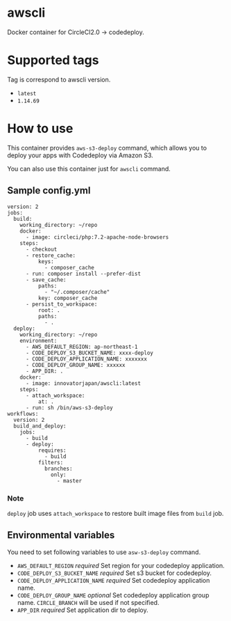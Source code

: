 # awscli

Docker container for CircleCI2.0 -> codedeploy.

# Supported tags
Tag is correspond to awscli version.

- `latest`
- `1.14.69`

# How to use 

This container provides `aws-s3-deploy` command, which allows you to deploy your apps with Codedeploy via Amazon S3.

You can also use this container just for `awscli` command.

## Sample config.yml

```
version: 2
jobs:
  build:
    working_directory: ~/repo
    docker:
      - image: circleci/php:7.2-apache-node-browsers
    steps:
      - checkout
      - restore_cache:
          keys:
            - composer_cache
      - run: composer install --prefer-dist
      - save_cache:
          paths:
            - "~/.composer/cache"
          key: composer_cache
      - persist_to_workspace:
          root: .
          paths:
            - .
  deploy:
    working_directory: ~/repo
    environment:
      - AWS_DEFAULT_REGION: ap-northeast-1
      - CODE_DEPLOY_S3_BUCKET_NAME: xxxx-deploy
      - CODE_DEPLOY_APPLICATION_NAME: xxxxxxx
      - CODE_DEPLOY_GROUP_NAME: xxxxxx 
      - APP_DIR: .
    docker:
      - image: innovatorjapan/awscli:latest
    steps:
      - attach_workspace:
          at: .
      - run: sh /bin/aws-s3-deploy
workflows:
  version: 2
  build_and_deploy:
    jobs:
      - build
      - deploy:
          requires:
            - build
          filters:
            branches:
              only:
                - master
```

### Note
`deploy` job uses `attach_workspace` to restore built image files from `build` job.


## Environmental variables

You need to set following variables to use `asw-s3-deploy` command.

- `AWS_DEFAULT_REGION` *required*
Set region for your codedeploy application.
- `CODE_DEPLOY_S3_BUCKET_NAME` *required*
Set s3 bucket for codedeploy. 
- `CODE_DEPLOY_APPLICATION_NAME` *required*
Set codedeploy application name.
- `CODE_DEPLOY_GROUP_NAME` *optional*
Set codedeploy application group name. `CIRCLE_BRANCH` will be used if not specified.
- `APP_DIR` *required*
Set application dir to deploy.
